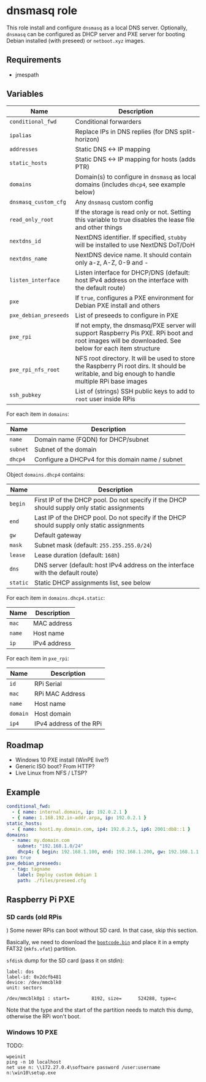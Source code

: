 # dnsmasq role

This role install and configure `dnsmasq` as a local DNS server. Optionally, `dnsmasq` can be configured as DHCP server and PXE server for booting Debian installed (with preseed) or `netboot.xyz` images.

## Requirements

* jmespath

## Variables

| Name                  | Description |
| --------------------- | ----- |
| `conditional_fwd`     | Conditional forwarders |
| `ipalias`             | Replace IPs in DNS replies (for DNS split-horizon) |
| `addresses`           | Static DNS <-> IP mapping |
| `static_hosts`        | Static DNS <-> IP mapping for hosts (adds PTR) |
| `domains`             | Domain(s) to configure in `dnsmasq` as local domains (includes `dhcp4`, see example below) |
| `dnsmasq_custom_cfg`  | Any `dnsmasq` custom config |
| `read_only_root`      | If the storage is read only or not. Setting this variable to true disables the lease file and other things |
| `nextdns_id`          | NextDNS identifier. If specified, `stubby` will be installed to use NextDNS DoT/DoH |
| `nextdns_name`        | NextDNS device name. It should contain only a-z, A-Z, 0-9 and - |
| `listen_interface`    | Listen interface for DHCP/DNS (default: host IPv4 address on the interface with the default route) |
| `pxe`                 | If `true`, configures a PXE environment for Debian PXE install and others |
| `pxe_debian_preseeds` | List of preseeds to configure in PXE |
| `pxe_rpi`             | If not empty, the dnsmasq/PXE server will support Raspberry Pis PXE. RPi boot and root images will be downloaded. See below for each item structure |
| `pxe_rpi_nfs_root`    | NFS root directory. It will be used to store the Raspberry Pi root dirs. It should be writable, and big enough to handle multiple RPi base images |
| `ssh_pubkey`          | List of (strings) SSH public keys to add to `root` user inside RPis |

For each item in `domains`:

| Name     | Description |
| -------- | ----- |
| `name`   | Domain name (FQDN) for DHCP/subnet |
| `subnet` | Subnet of the domain |
| `dhcp4`  | Configure a DHCPv4 for this domain name / subnet |

Object `domains.dhcp4` contains:

| Name     | Description |
| -------- | ----- |
| `begin`  | First IP of the DHCP pool. Do not specify if the DHCP should supply only static assignments |
| `end`    | Last IP of the DHCP pool. Do not specify if the DHCP should supply only static assignments |
| `gw`     | Default gateway |
| `mask`   | Subnet mask (default: `255.255.255.0/24`) |
| `lease`  | Lease duration (default: `168h`) |
| `dns`    | DNS server (default: host IPv4 address on the interface with the default route) |
| `static` | Static DHCP assignments list, see below |

For each item in `domains.dhcp4.static`:

| Name   | Description |
| ------ | ----- |
| `mac`  | MAC address |
| `name` | Host name |
| `ip`   | IPv4 address |

For each item in `pxe_rpi`:

| Name   | Description |
| ------ | ----- |
| `id`   | RPi Serial |
| `mac`  | RPi MAC Address |
| `name` | Host name |
| `domain` | Host domain |
| `ip4`  | IPv4 address of the RPi |

## Roadmap

* Windows 10 PXE install (WinPE live?)
* Generic ISO boot? From HTTP?
* Live Linux from NFS / LTSP?

## Example

```yaml
conditional_fwd:
  - { name: internal.domain, ip: 192.0.2.1 }
  - { name: 1.168.192.in-addr.arpa, ip: 192.0.2.1 }
static_hosts:
  - { name: host1.my.domain.com, ip4: 192.0.2.5, ip6: 2001:db8::1 }
domains:
  - name: my.domain.com
    subnet: "192.168.1.0/24"
    dhcp4: { begin: 192.168.1.100, end: 192.168.1.200, gw: 192.168.1.1 }
pxe: true
pxe_debian_preseeds:
  - tag: tagname
    label: Deploy custom debian 1
    path: ./files/preseed.cfg
```

## Raspberry Pi PXE

### SD cards (old RPis
)
Some newer RPis can boot without SD card. In that case, skip this section.

Basically, we need to download the [`bootcode.bin`](https://github.com/raspberrypi/firmware/raw/master/boot/bootcode.bin)
and place it in a empty FAT32 (`mkfs.vfat`) partition.

`sfdisk` dump for the SD card (pass it on stdin):

```
label: dos
label-id: 0x2dcfb481
device: /dev/mmcblk0
unit: sectors

/dev/mmcblk0p1 : start=        8192, size=      524288, type=c
```

Note that the type and the start of the partition needs to match this dump, otherwise the RPi won't boot.

### Windows 10 PXE

TODO:

```
wpeinit
ping -n 10 localhost
net use n: \\172.27.0.4\software password /user:username
n:\win10\setup.exe
```